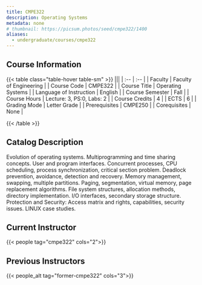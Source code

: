 ```yaml
---
title: CMPE322
description: Operating Systems
metadata: none
# thumbnail: https://picsum.photos/seed/cmpe322/1400
aliases:
  - undergraduate/courses/cmpe322
---
```


## Course Information

<!-- prettier-ignore-start -->
{{< table class="table-hover table-sm" >}}
|||
| :-- | :-- |
| Faculty | Faculty of Engineering |
| Course Code | CMPE322 |
| Course Title | Operating Systems |
| Language of Instruction | English |
| Course Semester | Fall |
| Course Hours | Lecture: 3, PS:0, Labs: 2 |
| Course Credits | 4 |
| ECTS | 6 |
| Grading Mode | Letter Grade |
| Prerequisites | CMPE250 |
| Corequisites | None |

{{< /table >}}
<!-- prettier-ignore-end -->

## Catalog Description

Evolution of operating systems. Multiprogramming and time sharing concepts. User and program interfaces. Concurrent processes, CPU scheduling, process synchronization, critical section problem. Deadlock prevention, avoidance, detection and recovery. Memory management, swapping, multiple partitions. Paging, segmentation, virtual memory, page replacement algorithms. File system structures, allocation methods, directory implementation. I/O interfaces, secondary storage structure. Protection and Security: Access matrix and rights, capabilities, security issues. LINUX case studies.

## Current Instructor

{{< people tag="cmpe322" cols="2">}}

## Previous Instructors

{{< people_alt tag="former-cmpe322" cols="3">}}
